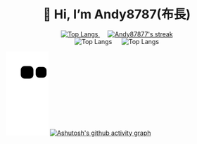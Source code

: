 <h1 align="center">👋 Hi, I’m Andy8787(布長)</h1>
<p align="center">
  <a href="https://github.com/DenverCoder1/github-readme-streak-stats">
    <img title="Top Langs" src="https://github-readme-stats.vercel.app/api/top-langs/?username=Andy87877&langs_count=8&theme=react"/>
  </a>
  </a>&emsp;</a>
  <a href="https://github.com/DenverCoder1/github-readme-streak-stats">
    <img title="🔥 Get streak stats for your profile at git.io/streak-stats" alt="Andy87877's streak" src="https://github-readme-streak-stats.herokuapp.com/?user=Andy87877&theme=black-ice&hide_border=true&stroke=0000&background=060A0CD0"/>
  
  <br>
  <a>
    <img title="Top Langs" src="https://api.githubtrends.io/user/svg/Andy87877/langs?time_range=one_year&include_private=True&loc_metric=changed&theme=synthwaves"/>
  </a>&emsp;</a>
  <a>
    <img title="Top Langs" src="https://api.githubtrends.io/user/svg/Andy87877/repos?time_range=one_year&include_private=True&loc_metric=changed&theme=synthwaves"/>
</p>

![snake gif](https://github.com/Andy87877/Andy87877/blob/output/github-contribution-grid-snake.svg#gh-dark-mode-only)
[![Ashutosh's github activity graph](https://activity-graph.herokuapp.com/graph?username=Andy87877&theme=github)](https://github.com/ashutosh00710/github-readme-activity-graph)
